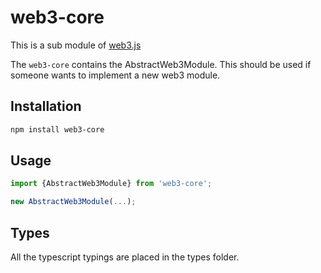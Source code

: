 # web3-core

This is a sub module of [web3.js][repo]

The ```web3-core``` contains the AbstractWeb3Module. 
This should be used if someone wants to implement a new web3 module. 

## Installation

```bash
npm install web3-core
```

## Usage

```js
import {AbstractWeb3Module} from 'web3-core';

new AbstractWeb3Module(...);
```

## Types 

All the typescript typings are placed in the types folder. 

[docs]: http://web3js.readthedocs.io/en/1.0/
[repo]: https://github.com/ethereum/web3.js
